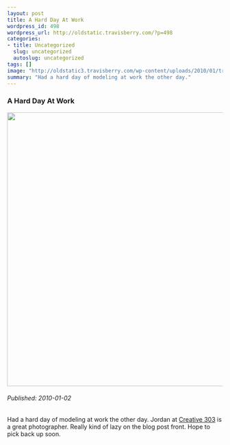 ```yaml
--- 
layout: post
title: A Hard Day At Work
wordpress_id: 498
wordpress_url: http://oldstatic.travisberry.com/?p=498
categories: 
- title: Uncategorized
  slug: uncategorized
  autoslug: uncategorized
tags: []
image: "http://oldstatic3.travisberry.com/wp-content/uploads/2010/01/travisretouchglow-640x489.jpg"
summary: "Had a hard day of modeling at work the other day."
---
```

<article class="post clearfix">
  <h3>A Hard Day At Work</h3>
  <a href="http://oldstatic.travisberry.com/wp-content/uploads/2010/01/travisretouchglow-640x489.jpg" class="postImageLink"><img src="http://oldstatic3.travisberry.com/wp-content/uploads/2010/01/travisretouchglow-640x489.jpg" alt="" class="thumbnail alignleft" width=640  /></a>
  <h6>Published: 2010-01-02</h6>

Had a hard day of modeling at work the other day. Jordan at [Creative 303](http://www.creative303.com) is a great photographer. Really kind of lazy on the blog post front. Hope to pick back up soon.

</article>